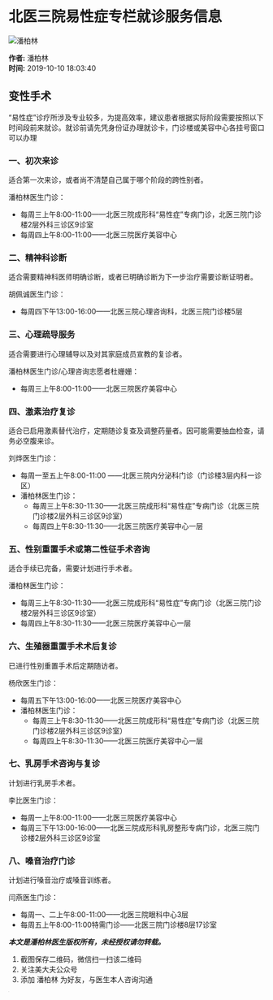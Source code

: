 # 北医三院易性症专栏就诊服务信息

![潘柏林](https://img.meidaifu.com/3ae25406048c580345f4e645824bed91.jpg!head)

**作者:** 潘柏林  
**时间:** 2019-10-10 18:03:40  

## 变性手术

“易性症”诊疗所涉及专业较多，为提高效率，建议患者根据实际阶段需要按照以下时间段前来就诊。就诊前请先凭身份证办理就诊卡，门诊楼或美容中心各挂号窗口可以办理

### 一、初次来诊
适合第一次来诊，或者尚不清楚自己属于哪个阶段的跨性别者。

潘柏林医生门诊：
- 每周三上午8:00-11:00——北医三院成形科“易性症”专病门诊，北医三院门诊楼2层外科三诊区9诊室
- 每周四上午8:00-11:00——北医三院医疗美容中心

### 二、精神科诊断
适合需要精神科医师明确诊断，或者已明确诊断为下一步治疗需要诊断证明者。

胡佩诚医生门诊：
- 每周四下午13:00-16:00——北医三院心理咨询科，北医三院门诊楼5层

### 三、心理疏导服务
适合需要进行心理辅导以及对其家庭成员宣教的复诊者。

潘柏林医生门诊/心理咨询志愿者杜姗姗：
- 每周三上午8:00-11:00——北医三院医疗美容中心

### 四、激素治疗复诊
适合已启用激素替代治疗，定期随诊复查及调整药量者。因可能需要抽血检查，请务必空腹来诊。

刘烨医生门诊：
- 每周一至五上午8:00-11:00 ——北医三院内分泌科门诊（门诊楼3层内科一诊区）
- 潘柏林医生门诊：
  - 每周三上午8:30-11:30——北医三院成形科“易性症”专病门诊（北医三院门诊楼2层外科三诊区9诊室）
  - 每周四上午8:30-11:30——北医三院医疗美容中心一层

### 五、性别重置手术或第二性征手术咨询
适合手续已完备，需要计划进行手术者。

潘柏林医生门诊：
- 每周三上午8:30-11:30——北医三院成形科“易性症”专病门诊（北医三院门诊楼2层外科三诊区9诊室）
- 每周四上午8:30-11:30——北医三院医疗美容中心一层

### 六、生殖器重置手术术后复诊
已进行性别重置手术后定期随访者。

杨欣医生门诊：
- 每周五下午13:00-16:00——北医三院医疗美容中心
- 潘柏林医生门诊：
  - 每周三上午8:30-11:30——北医三院成形科“易性症”专病门诊（北医三院门诊楼2层外科三诊区9诊室）
  - 每周四上午8:30-11:30——北医三院医疗美容中心一层

### 七、乳房手术咨询与复诊
计划进行乳房手术者。

李比医生门诊：
- 每周一上午8:00-11:00——北医三院医疗美容中心
- 每周三下午13:00-16:00——北医三院成形科乳房整形专病门诊，北医三院门诊楼2层外科三诊区9诊室

### 八、嗓音治疗门诊
计划进行嗓音治疗或嗓音训练者。

闫燕医生门诊：
- 每周一、二上午8:00-11:00——北医三院眼科中心3层
- 每周五上午8:00-11:00特需门诊——北医三院门诊楼8层17诊室

***本文是潘柏林医生版权所有，未经授权请勿转载。***

1. 截图保存二维码，微信扫一扫该二维码
2. 关注美大夫公众号
3. 添加 潘柏林 为好友，与医生本人咨询沟通

![美大夫](data:image/png;base64,iVBORw0KGgoAAAANSUhEUgAAAAEAAAABCAYAAAAfFcSJAAAAAXNSR0IArs4c6QAAAARnQU1BAACxjwv8YQUAAAAJcEhZcwAADsQAAA7EAZUrDhsAAAANSURBVBhXYzh8+PB/AAffA0nNPuCLAAAAAElFTkSuQmCC)